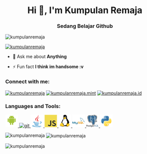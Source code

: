 <h1 align="center">Hi 👋, I'm Kumpulan Remaja</h1>
<h3 align="center">Sedang Belajar Github</h3>

<p align="left"> <img src="https://komarev.com/ghpvc/?username=kumpulanremaja&label=Profile%20views&color=0e75b6&style=flat" alt="kumpulanremaja" /> </p>

<p align="left"> <a href="https://github.com/ryo-ma/github-profile-trophy"><img src="https://github-profile-trophy.vercel.app/?username=kumpulanremaja" alt="kumpulanremaja" /></a> </p>

- 💬 Ask me about **Anything**

- ⚡ Fun fact **I think im handsome :v**

<h3 align="left">Connect with me:</h3>
<p align="left">
<a href="https://twitter.com/kumpulanremaja" target="blank"><img align="center" src="https://raw.githubusercontent.com/rahuldkjain/github-profile-readme-generator/master/src/images/icons/Social/twitter.svg" alt="kumpulanremaja" height="30" width="40" /></a>
<a href="https://fb.com/kumpulanremaja.mint" target="blank"><img align="center" src="https://raw.githubusercontent.com/rahuldkjain/github-profile-readme-generator/master/src/images/icons/Social/facebook.svg" alt="kumpulanremaja.mint" height="30" width="40" /></a>
<a href="https://instagram.com/kumpulanremaja.id" target="blank"><img align="center" src="https://raw.githubusercontent.com/rahuldkjain/github-profile-readme-generator/master/src/images/icons/Social/instagram.svg" alt="kumpulanremaja.id" height="30" width="40" /></a>
</p>

<h3 align="left">Languages and Tools:</h3>
<p align="left"> <a href="https://developer.android.com" target="_blank"> <img src="https://raw.githubusercontent.com/devicons/devicon/master/icons/android/android-original-wordmark.svg" alt="android" width="40" height="40"/> </a> <a href="https://git-scm.com/" target="_blank"> <img src="https://www.vectorlogo.zone/logos/git-scm/git-scm-icon.svg" alt="git" width="40" height="40"/> </a> <a href="https://www.java.com" target="_blank"> <img src="https://raw.githubusercontent.com/devicons/devicon/master/icons/java/java-original.svg" alt="java" width="40" height="40"/> </a> <a href="https://developer.mozilla.org/en-US/docs/Web/JavaScript" target="_blank"> <img src="https://raw.githubusercontent.com/devicons/devicon/master/icons/javascript/javascript-original.svg" alt="javascript" width="40" height="40"/> </a> <a href="https://www.linux.org/" target="_blank"> <img src="https://raw.githubusercontent.com/devicons/devicon/master/icons/linux/linux-original.svg" alt="linux" width="40" height="40"/> </a> <a href="https://www.mysql.com/" target="_blank"> <img src="https://raw.githubusercontent.com/devicons/devicon/master/icons/mysql/mysql-original-wordmark.svg" alt="mysql" width="40" height="40"/> </a> <a href="https://www.postgresql.org" target="_blank"> <img src="https://raw.githubusercontent.com/devicons/devicon/master/icons/postgresql/postgresql-original-wordmark.svg" alt="postgresql" width="40" height="40"/> </a> <a href="https://www.python.org" target="_blank"> <img src="https://raw.githubusercontent.com/devicons/devicon/master/icons/python/python-original.svg" alt="python" width="40" height="40"/> </a> </p>

<p><img align="left" src="https://github-readme-stats.vercel.app/api/top-langs?username=kumpulanremaja&show_icons=true&locale=en&layout=compact" alt="kumpulanremaja" /></p>

<p>&nbsp;<img align="center" src="https://github-readme-stats.vercel.app/api?username=kumpulanremaja&show_icons=true&locale=en" alt="kumpulanremaja" /></p>

<p><img align="center" src="https://github-readme-streak-stats.herokuapp.com/?user=kumpulanremaja&" alt="kumpulanremaja" /></p>
